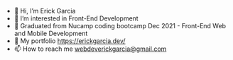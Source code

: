 - 👋 Hi, I’m Erick Garcia
- 👀 I’m interested in Front-End Development
- 🌱 Graduated from Nucamp coding bootcamp Dec 2021 - Front-End Web and Mobile Development
- 💞️ My portfolio https://erickgarcia.dev/
- 📫 How to reach me webdeverickgarcia@gmail.com

<!---
CrypticNightOwl/CrypticNightOwl is a ✨ special ✨ repository because its `README.md` (this file) appears on your GitHub profile.
You can click the Preview link to take a look at your changes.
--->
